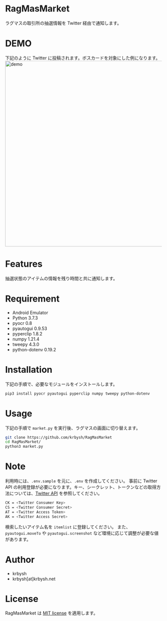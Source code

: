 # RagMasMarket

ラグマスの取引所の抽選情報を Twitter 経由で通知します。

# DEMO

下記のように Twitter に投稿されます。ボスカードを対象にした例になります。
<img width="597" alt="demo" src="https://user-images.githubusercontent.com/531279/141736037-5cc7a793-e45c-44f5-833c-4f08d3e7c790.png">

# Features

抽選状態のアイテムの情報を残り時間と共に通知します。

# Requirement

* Android Emulator
* Python 3.7.3
* pyocr 0.8
* pyautogui 0.9.53
* pyperclip 1.8.2
* numpy 1.21.4
* tweepy 4.3.0
* python-dotenv 0.19.2

# Installation

下記の手順で、必要なモジュールをインストールします。

```bash
pip3 install pyocr pyautogui pyperclip numpy tweepy python-dotenv
```

# Usage

下記の手順で `market.py` を実行後、ラグマスの画面に切り替えます。

```bash
git clone https://github.com/krbysh/RagMasMarket
cd RagMasMarket/
python3 market.py
```

# Note

利用時には、`.env.sample` を元に、`.env` を作成してください。
事前に Twitter API の利用登録が必要になります。キー、シークレット、トークンなどの取得方法については、[Twitter API](https://developer.twitter.com/en/docs/twitter-api/getting-started/getting-access-to-the-twitter-api) を参照してください。

```bash
CK = <Twitter Consumer Key>
CS = <Twitter Consumer Secret>
AT = <Twitter Access Token>
AK = <Twitter Access Secret>
```

検索したいアイテム名を `itemlist` に登録してください。
また、`pyautogui.moveTo` や `pyautogui.screenshot` など環境に応じて調整が必要な値があります。

# Author

* krbysh
* krbysh[at]krbysh.net

# License
RagMasMarket は [MIT license](https://en.wikipedia.org/wiki/MIT_License) を適用します。
